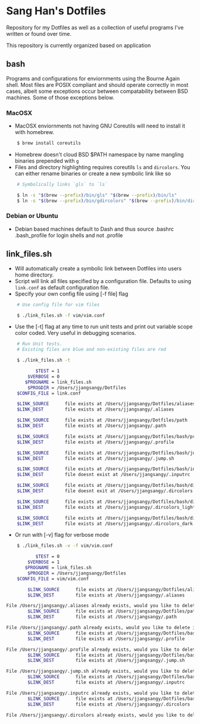 Sang Han's Dotfiles
====================

Repository for my Dotfiles as well as a collection of
useful programs I've written or found
over time.

This repository is currently organized based on application

bash
----
Programs and configurations for enviornments using the Bourne Again
shell. Most files are POSIX compliant and should operate correctly
in most cases, albeit some exceptions occur between compatability
between BSD machines. Some of those exceptions below.

### MacOSX

* MacOSX enviornments not having GNU Coreutils will need to install it
  with homebrew.

``` bash
    $ brew install coreutils
```

* Homebrew doesn't cloud BSD $PATH namespace by name mangling
  binaries prepended with `g`
* Files and directory highlighting requires coreutils `ls` and `dircolors`.
  You can either rename binaries or create a new symbolic link like so

``` bash
    # Symbolically links `gls` to `ls`

    $ ln -s "$(brew --prefix)/bin/gls" "$(brew --prefix)/bin/ls"
    $ ln -s "$(brew --prefix)/bin/gdircolors" "$(brew --prefix)/bin/dircolors"
```

### Debian or Ubuntu

* Debian based machines default to Dash and thus source .bashrc
  .bash_profile for login shells and not .profile

link_files.sh
-------------

* Will automatically create a symbolic link between Dotfiles
  into users home directory.
* Script will link all files specified by a configuration file.
  Defaults to using `link.conf` as default configuration file.
* Specify your own config file using [-f file] flag

``` bash
    # Use config file for vim files

    $ ./link_files.sh -f vim/vim.conf
```

* Use the [-t] flag at any time to run unit tests and print out
  variable scope color coded. Very useful in debugging scenarios.

``` bash
    # Run Unit tests.
    # Existing files are blue and non-existing files are red

    $ ./link_files.sh -t

           $TEST = 1
        $VERBOSE = 0
       $PROGNAME = link_files.sh
        $PROGDIR = /Users/jjangsangy/Dotfiles
    $CONFIG_FILE = link.conf

    $LINK_SOURCE      file exists at /Users/jjangsangy/Dotfiles/aliases
    $LINK_DEST        file exists at /Users/jjangsangy/.aliases

    $LINK_SOURCE      file exists at /Users/jjangsangy/Dotfiles/path
    $LINK_DEST        file exists at /Users/jjangsangy/.path

    $LINK_SOURCE      file exists at /Users/jjangsangy/Dotfiles/bash/profile
    $LINK_DEST        file exists at /Users/jjangsangy/.profile

    $LINK_SOURCE      file exists at /Users/jjangsangy/Dotfiles/bash/jump.sh
    $LINK_DEST        file exists at /Users/jjangsangy/.jump.sh

    $LINK_SOURCE      file exists at /Users/jjangsangy/Dotfiles/bash/inputrc
    $LINK_DEST        file doesnt exist at /Users/jjangsangy/.inputrc

    $LINK_SOURCE      file exists at /Users/jjangsangy/Dotfiles/bash/dircolors
    $LINK_DEST        file doesnt exit at /Users/jjangsangy/.dircolors

    $LINK_SOURCE      file exists at /Users/jjangsangy/Dotfiles/bash/dircolors_light
    $LINK_DEST        file exists at /Users/jjangsangy/.dircolors_light

    $LINK_SOURCE      file exists at /Users/jjangsangy/Dotfiles/bash/dircolors_dark
    $LINK_DEST        file exists at /Users/jjangsangy/.dircolors_dark
```

* Or run with [-v] flag for verbose mode

``` bash
    $ ./link_files.sh -v -f vim/vim.conf

           $TEST = 0
        $VERBOSE = 1
       $PROGNAME = link_files.sh
        $PROGDIR = /Users/jjangsangy/Dotfiles
    $CONFIG_FILE = vim/vim.conf

        $LINK_SOURCE      file exists at /Users/jjangsangy/Dotfiles/aliases
        $LINK_DEST        file exists at /Users/jjangsangy/.aliases

File /Users/jjangsangy/.aliases already exists, would you like to delete it?    [Yy]/[Nn]:
        $LINK_SOURCE      file exists at /Users/jjangsangy/Dotfiles/path
        $LINK_DEST        file exists at /Users/jjangsangy/.path

File /Users/jjangsangy/.path already exists, would you like to delete it?       [Yy]/[Nn]:
        $LINK_SOURCE      file exists at /Users/jjangsangy/Dotfiles/bash/profile
        $LINK_DEST        file exists at /Users/jjangsangy/.profile

File /Users/jjangsangy/.profile already exists, would you like to delete it?    [Yy]/[Nn]:
        $LINK_SOURCE      file exists at /Users/jjangsangy/Dotfiles/bash/jump.sh
        $LINK_DEST        file exists at /Users/jjangsangy/.jump.sh

File /Users/jjangsangy/.jump.sh already exists, would you like to delete it?    [Yy]/[Nn]:
        $LINK_SOURCE      file exists at /Users/jjangsangy/Dotfiles/bash/inputrc
        $LINK_DEST        file exists at /Users/jjangsangy/.inputrc

File /Users/jjangsangy/.inputrc already exists, would you like to delete it?    [Yy]/[Nn]:
        $LINK_SOURCE      file exists at /Users/jjangsangy/Dotfiles/bash/dircolors
        $LINK_DEST        file exists at /Users/jjangsangy/.dircolors

File /Users/jjangsangy/.dircolors already exists, would you like to delete it   [Yy]/[Nn]:
```
